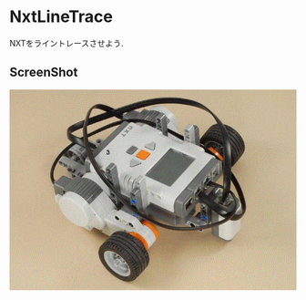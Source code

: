 ﻿# NxtLineTrace
NXTをライントレースさせよう.

## ScreenShot
![result](https://raw.githubusercontent.com/MizukiFurusawa/NxtLineTrace/master/img/img01.gif)
